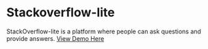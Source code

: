 # Stackoverflow-lite
StackOverflow-lite is a platform where people can ask questions and provide answers. 
[View Demo Here]( https://joshnic.github.io/Stack0verflow-lite/)